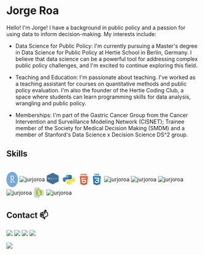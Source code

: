 
# Jorge Roa 

Hello! I'm Jorge!  I have a background in public policy and a passion for using data to inform decision-making. My interests include:

- Data Science for Public Policy: I'm currently pursuing a Master's degree in Data Science for Public Policy at Hertie School in Berlin, Germany. I believe that data science can be a powerful tool for addressing complex public policy challenges, and I'm excited to continue exploring this field.

- Teaching and Education: I'm passionate about teaching. I've worked as a teaching assistant for courses on quantitative methods and public policy evaluation. I'm also the founder of the Hertie Coding Club, a space where students can learn programming skills for data analysis, wrangling and public policy. 

- Memberships: I'm part of the Gastric Cancer Group from the Cancer Intervention and Surveillance Modeling Network (CISNET); Trainee member of the Society for Medical Decision Making (SMDM) and a member of Stanford's Data Science x Decision Science DS^2 group.



## Skills

<div style="display: inline_block"><br>

  <img align="center" alt="jurjoroa" height="40" width="30" src="https://raw.githubusercontent.com/devicons/devicon/master/icons/rstudio/rstudio-plain.svg">  
   <img align="center" alt="jurjoroa" height="30" width="30" src="https://comunidadbioinfo.github.io/cdsb2021_workflows/img/shiny_1.png">  
     <img align="center" alt="jurjoroa" height="37" width="35" src="figs/quarto.png">  
  <img align="center" alt="jurjoroa" height="30" width="40" src="https://raw.githubusercontent.com/devicons/devicon/master/icons/python/python-original.svg">  
      <img align="center" alt="jurjoroa" height="30" width="30" src="https://raw.githubusercontent.com/devicons/devicon/master/icons/html5/html5-plain-wordmark.svg">  
    <img align="center" alt="jurjoroa" height="30" width="30" src="https://raw.githubusercontent.com/devicons/devicon/master/icons/css3/css3-plain-wordmark.svg">  
   <img align="center" alt="jurjoroa" height="30" width="30" src="https://cdn.icon-icons.com/icons2/2107/PNG/512/file_type_stata_icon_130148.png">  
  <img align="center" alt="jurjoroa" height="30" width="30" src="https://img.icons8.com/color/452/tableau-software.png"> 
    <img align="center" alt="jurjoroa" height="30" width="30" src="https://cdn.overleaf.com/img/ol-brand/overleaf_og_logo.png">  
    <img align="center" alt="jurjoroa" height="30" width="30" src="https://www.aeroterra.com/content/dam/esrisites/en-us/common/icons/product-logos/ArcGIS-Pro.png">
      <img align="center" alt="jurjoroa" height="30" width="30" src="figs/survey.png">  
    <img align="center" alt="jurjoroa" height="30" width="30" src="https://upload.wikimedia.org/wikipedia/commons/thumb/5/5f/Microsoft_Office_logo_%282019%E2%80%93present%29.svg/480px-Microsoft_Office_logo_%282019%E2%80%93present%29.svg.png"> 

    
    
  
</div>
  

  
## Contact :mailbox:
<div> 

  <a href="https://twitter.com/JorgeRoaC"><img src="https://img.shields.io/badge/Twitter-1DA1F2?style=for-the-badge&logo=twitter&logoColor=white" target="_blank"></a>
   <a href="https://www.linkedin.com/in/jorge-roac/" target="_blank"><img src="https://img.shields.io/badge/-LinkedIn-%230077B5?style=for-the-badge&logo=linkedin&logoColor=white" target="_blank"></a> 
  <a href = "mailto:jurjoo@gmail.com"><img src="https://img.shields.io/badge/-Gmail-%23333?style=for-the-badge&logo=gmail&logoColor=white" target="_blank"></a>
    <a href="https://orcid.org/0000-0002-3972-9793" target="_blank"><img src="https://img.shields.io/badge/orcid-A6CE39?style=for-the-badge&logo=orcid&logoColor=white"></a> 
 

</div>

<a href="https://visitcount.itsvg.in">
  <img height = 20px, src="https://visitcount.itsvg.in/api?id=jurjoroa&label=Profile%20Views&color=1&icon=5&pretty=false" />
</a>
